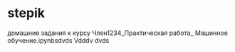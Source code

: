 # stepik
домашние задания к курсу
Член1234_Практическая работа_ Машинное обучение.ipynbsdvds
Vdddv dvds